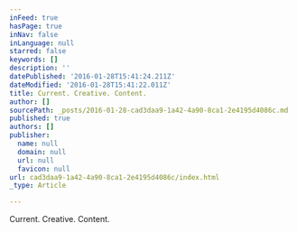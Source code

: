 ```yaml
---
inFeed: true
hasPage: true
inNav: false
inLanguage: null
starred: false
keywords: []
description: ''
datePublished: '2016-01-28T15:41:24.211Z'
dateModified: '2016-01-28T15:41:22.011Z'
title: Current. Creative. Content.
author: []
sourcePath: _posts/2016-01-28-cad3daa9-1a42-4a90-8ca1-2e4195d4086c.md
published: true
authors: []
publisher:
  name: null
  domain: null
  url: null
  favicon: null
url: cad3daa9-1a42-4a90-8ca1-2e4195d4086c/index.html
_type: Article

---
```

Current. Creative. Content.